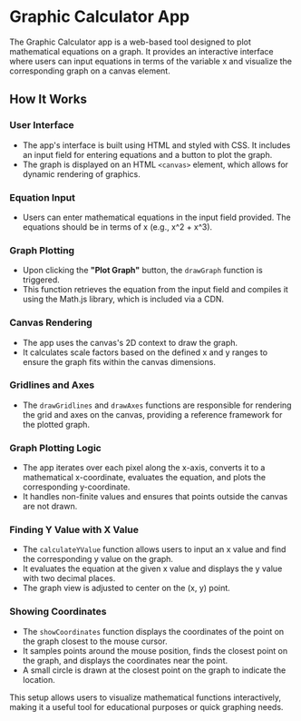 # Graphic Calculator App

The Graphic Calculator app is a web-based tool designed to plot mathematical equations on a graph. It provides an interactive interface where users can input equations in terms of the variable x and visualize the corresponding graph on a canvas element.

## How It Works

### User Interface

- The app's interface is built using HTML and styled with CSS. It includes an input field for entering equations and a button to plot the graph.
- The graph is displayed on an HTML `<canvas>` element, which allows for dynamic rendering of graphics.

### Equation Input

- Users can enter mathematical equations in the input field provided. The equations should be in terms of x (e.g., x^2 + x^3).

### Graph Plotting

- Upon clicking the **"Plot Graph"** button, the `drawGraph` function is triggered.
- This function retrieves the equation from the input field and compiles it using the Math.js library, which is included via a CDN.

### Canvas Rendering

- The app uses the canvas's 2D context to draw the graph.
- It calculates scale factors based on the defined x and y ranges to ensure the graph fits within the canvas dimensions.

### Gridlines and Axes

- The `drawGridlines` and `drawAxes` functions are responsible for rendering the grid and axes on the canvas, providing a reference framework for the plotted graph.

### Graph Plotting Logic

- The app iterates over each pixel along the x-axis, converts it to a mathematical x-coordinate, evaluates the equation, and plots the corresponding y-coordinate.
- It handles non-finite values and ensures that points outside the canvas are not drawn.

### Finding Y Value with X Value

- The `calculateYValue` function allows users to input an x value and find the corresponding y value on the graph.
- It evaluates the equation at the given x value and displays the y value with two decimal places.
- The graph view is adjusted to center on the (x, y) point.

### Showing Coordinates

- The `showCoordinates` function displays the coordinates of the point on the graph closest to the mouse cursor.
- It samples points around the mouse position, finds the closest point on the graph, and displays the coordinates near the point.
- A small circle is drawn at the closest point on the graph to indicate the location.

This setup allows users to visualize mathematical functions interactively, making it a useful tool for educational purposes or quick graphing needs.
